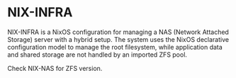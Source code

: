 # NIX-INFRA

NIX-INFRA is a NixOS configuration for managing a NAS (Network Attached Storage) server with a hybrid setup. The system uses the NixOS declarative configuration model to manage the root filesystem, while application data and shared storage are not handled by an imported ZFS pool.

Check NIX-NAS for ZFS version.